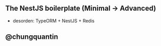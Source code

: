 ## The NestJS boilerplate (Minimal -> Advanced)

- desorden: TypeORM + NestJS + Redis

## @chungquantin
